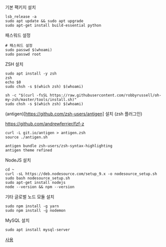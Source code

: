 
기본 팩키지 설치
```
lsb_release -a
sudo apt update && sudo apt upgrade
sudo apt-get install build-essential python
```

패스워드 설정
```
# 패스워드 설정
sudo passwd $(whoami)
sudo passwd root
```

ZSH 설치
```
sudo apt install -y zsh
zsh
echo $0
sudo chsh -s $(which zsh) $(whoami)

sh -c "$(curl -fsSL https://raw.githubusercontent.com/robbyrussell/oh-my-zsh/master/tools/install.sh)"
sudo chsh -s $(which zsh) $(whoami)
```

(antigen)[https://github.com/zsh-users/antigen] 설치 (zsh 플러그인)

https://github.com/andrewferrier/fzf-z


```
curl -L git.io/antigen > antigen.zsh
source ./antigen.sh

antigen bundle zsh-users/zsh-syntax-highlighting
antigen theme refined

```

NodeJS 설치
```
cd ~
curl -sL https://deb.nodesource.com/setup_9.x -o nodesource_setup.sh
sudo bash nodesource_setup.sh
sudo apt-get install nodejs
node --version && npm --version
```

기타 글로벌 노드 모듈 설치
```
sudo npm install -g yarn
sudo npm install -g nodemon
```

MySQL 설치
```
sudo apt install mysql-server
```
[사용](./MySQL.md)

